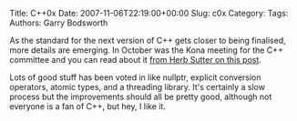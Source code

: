 Title: C++0x
Date: 2007-11-06T22:19:00+00:00
Slug: c0x
Category: 
Tags: 
Authors: Garry Bodsworth

As the standard for the next version of C++ gets closer to being finalised, more details are emerging.  In October was the Kona meeting for the C++ committee and you can read about it <a href="http://herbsutter.spaces.live.com/blog/cns!2D4327CC297151BB!330.entry">from Herb Sutter on this post</a>.

Lots of good stuff has been voted in like nullptr, explicit conversion operators, atomic types, and a threading library.  It's certainly a slow process but the improvements should all be pretty good, although not everyone is a fan of C++, but hey, I like it.
